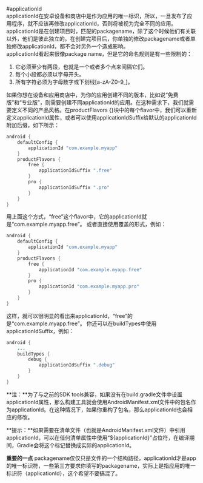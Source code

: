 #applicationId  
applicationId在安卓设备和商店中是作为应用的唯一标识，所以，一旦发布了应用程序，就不应该再修改applicationId，否则将被视为完全不同的应用。applicationId是在创建项目时，匹配的packagename，除了这个时候他们有关联以外，他们是彼此独立的。在创建完项目后，你单独的修改packagename或者单独修改applicationId，都不会对另外一个造成影响。  
applicationId看起来很像package name，但是它的命名规则是有一些限制的：  

1. 它必须至少有两段，也就是一个或者多个点来间隔它们。
2. 每个小段都必须以字母开头。
3. 所有字符必须为字母数字或下划线[a-zA-Z0-9_]。

如果你想在设备和应用商店中，为你的应用创建不同的版本，比如说“免费版”和“专业版”，则需要创建不同applicationId的应用。在这种需求下，我们就需要定义不同的产品风格。在productFlavors {}块中的每个flavor中，我们可以重新定义applicationId属性，或者可以使用applicationIdSuffix给默认的applicationId附加后缀，如下所示：

```Java
android {
    defaultConfig {
        applicationId "com.example.myapp"
    }
    productFlavors {
        free {
            applicationIdSuffix ".free"
        }
        pro {
            applicationIdSuffix ".pro"
        }
    }
}
```
用上面这个方式，“free”这个flavor中，它的applicationId就是“com.example.myapp.free”。
或者直接使用覆盖的形式，例如：

```Java
android {
    defaultConfig {
        applicationId "com.example.myapp"
    }
    productFlavors {
        free {
            applicationId "com.example.myapp.free"
        }
        pro {
            applicationId "com.example.myapp.pro"
        }
    }
}
```
这样，就可以很明显的看出来applicationId，“free”的是“com.example.myapp.free”。
你还可以在buildTypes中使用applicationIdSuffix，例如：

```Java
android {
    ...
    buildTypes {
        debug {
            applicationIdSuffix ".debug"
        }
    }
}
```     
**注：**为了与之前的SDK tools兼容，如果没有在build.gradle文件中设置applicationId属性，那么构建工具就会使用AndroidManifest.xml文件中的包名作为applicationId。在这种情况下，如果你重构了包名，那么applicationId也会相应的修改。

**提示：**如果需要在清单文件（也就是AndroidManifest.xml文件）中引用applicationId，可以在任何清单属性中使用“${applicationId}”占位符，在编译期间，Gradle会将这个标记替换成实际的applicationId。

**重要的一点**
packagename仅仅只是文件的一个结构路径，applicationId才是app的唯一标识符，一些第三方要求你填写的packagename，实际上是指应用的唯一标识符（applicationId），这个希望不要搞混了。

